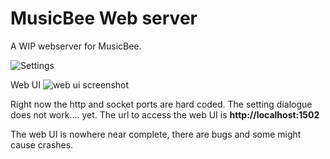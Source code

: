 # MusicBee Web server

A WIP webserver for MusicBee.

![Settings](https://i.imgur.com/tfjNh08.png)

Web UI
![web ui screenshot](https://i.imgur.com/P7chWV7.png)


Right now the http and socket ports are hard coded. The setting dialogue does not work.... yet.
The url to access the web UI is **http://localhost:1502**

The web UI is nowhere near complete, there are bugs and some might cause crashes.
